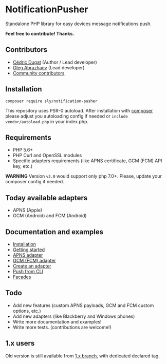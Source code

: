 # NotificationPusher

Standalone PHP library for easy devices message notifications push.

**Feel free to contribute! Thanks.**

## Contributors

- [Cédric Dugat](https://github.com/Ph3nol) (Author / Lead developer)
- [Oleg Abrazhaev](https://github.com/seyfer) (Lead developer)
- [Community contributors](https://github.com/Ph3nol/NotificationPusher/graphs/contributors)

## Installation

```
composer require sly/notification-pusher
```

This repository uses PSR-0 autoload.
After installation with [composer](https://getcomposer.org/download/) please adjust you autoloading config if needed
or `include vendor/autoload.php` in your index.php.

## Requirements

- PHP 5.6+
- PHP Curl and OpenSSL modules
- Specific adapters requirements (like APNS certificate, GCM (FCM) API key, etc.)

**WARNING** Version `v3.0` would support only php 7.0+. Please, update your composer config if needed.

## Today available adapters

- APNS (Apple)
- GCM (Android) and FCM (Android)

## Documentation and examples

- [Installation](https://github.com/Ph3nol/NotificationPusher/blob/master/doc/installation.md)
- [Getting started](https://github.com/Ph3nol/NotificationPusher/blob/master/doc/getting-started.md)
- [APNS adapter](https://github.com/Ph3nol/NotificationPusher/blob/master/doc/apns-adapter.md)
- [GCM (FCM) adapter](https://github.com/Ph3nol/NotificationPusher/blob/master/doc/gcm-fcm-adapter.md)
- [Create an adapter](https://github.com/Ph3nol/NotificationPusher/blob/master/doc/create-an-adapter.md)
- [Push from CLI](https://github.com/Ph3nol/NotificationPusher/blob/master/doc/push-from-cli.md)
- [Facades](https://github.com/Ph3nol/NotificationPusher/blob/master/doc/facades.md)

## Todo

- Add new features (custom APNS payloads, GCM and FCM custom options, etc.)
- Add new adapters (like Blackberry and Windows phones)
- Write more documentation and examples!
- Write more tests. (contributions are welcome!)

## 1.x users

Old version is still available from [1.x branch](https://github.com/Ph3nol/NotificationPusher/tree/1.x), with dedicated declared tag.
